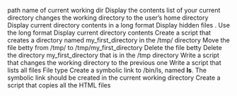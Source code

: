 path name of current working dir
Display the contents list of your current directory
changes the working directory to the user’s home directory
Display current directory contents in a long format
Display hidden files . Use the long format
Display current directory contents
Create a script that creates a directory named my_first_directory in the /tmp/ directory
Move the file betty from /tmp/ to /tmp/my_first_directory
Delete the file betty
Delete the directory my_first_directory that is in the /tmp directory
Write a script that changes the working directory to the previous one
Write a script that lists all files
File type
Create a symbolic link to /bin/ls, named __ls__. The symbolic link should be created in the current working directory
Create a script that copies all the HTML files
